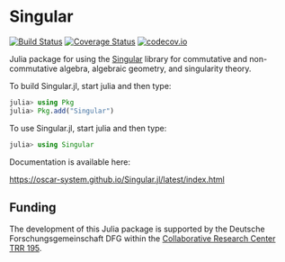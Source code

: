 # Singular

[![Build Status](https://travis-ci.com/oscar-system/Singular.jl.svg?branch=master)](https://travis-ci.com/oscar-system/Singular.jl)
[![Coverage Status](https://coveralls.io/repos/github/oscar-system/Singular.jl/badge.svg)](https://coveralls.io/github/oscar-system/Singular.jl)
[![codecov.io](https://codecov.io/github/oscar-system/Singular.jl/coverage.svg?branch=master)](https://codecov.io/gh/oscar-system/Singular.jl)

Julia package for using the [Singular](https://www.singular.uni-kl.de/) library for commutative and
non-commutative algebra, algebraic geometry, and singularity theory.

To build Singular.jl, start julia and then type:

```julia
julia> using Pkg
julia> Pkg.add("Singular")
```
To use Singular.jl, start julia and then type:

```julia
julia> using Singular
```

Documentation is available here:

<https://oscar-system.github.io/Singular.jl/latest/index.html>

## Funding

The development of this Julia package is supported by the Deutsche
Forschungsgemeinschaft DFG within the
[Collaborative Research Center TRR 195](https://www.computeralgebra.de/sfb/).

